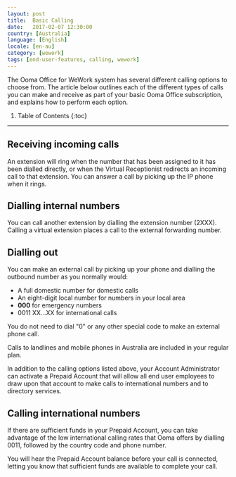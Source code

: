 ```yaml
---
layout: post
title:  Basic Calling
date:   2017-02-07 12:30:00
country: [Australia]
language: [English]
locale: [en-au]
category: [wework]
tags: [end-user-features, calling, wework]
---
```


The Ooma Office for WeWork system has several different calling options to choose from. The article below outlines each of the different types of calls you can make and receive as part of your basic Ooma Office subscription, and explains how to perform each option.

1. Table of Contents
{:toc}
* * *

## Receiving incoming calls

An extension will ring when the number that has been assigned to it has been dialled directly, or when the Virtual Receptionist redirects an incoming call to that extension. You can answer a call by picking up the IP phone when it rings.

## Dialling internal numbers

You can call another extension by dialling the extension number (2XXX). Calling a virtual extension places a call to the external forwarding number.

## Dialling out

You can make an external call by picking up your phone and dialling the outbound number as you normally would:

* A full domestic number for domestic calls
* An eight-digit local number for numbers in your local area
* **000** for emergency numbers
* 0011 XX...XX for international calls

You do not need to dial "0" or any other special code to make an external phone call.

Calls to landlines and mobile phones in Australia are included in your regular plan. 

In addition to the calling options listed above, your Account Administrator can activate a Prepaid Account that will allow all end user employees to draw upon that account to make calls to international numbers and to directory services.

## Calling international numbers

If there are sufficient funds in your Prepaid Account, you can take advantage of the low international calling rates that Ooma offers by dialling 0011, followed by the country code and phone number.

You will hear the Prepaid Account balance before your call is connected, letting you know that sufficient funds are available to complete your call.